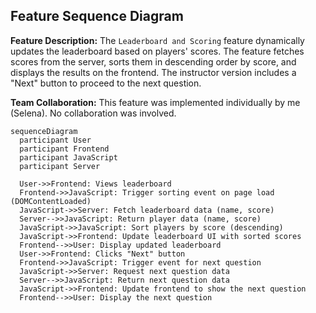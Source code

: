 ## Feature Sequence Diagram

**Feature Description:**
The `Leaderboard and Scoring` feature dynamically updates the leaderboard based on players' scores. The feature fetches scores from the server, sorts them in descending order by score, and displays the results on the frontend. The instructor version includes a "Next" button to proceed to the next question.

**Team Collaboration:**
This feature was implemented individually by me (Selena). No collaboration was involved.

```mermaid
sequenceDiagram
  participant User
  participant Frontend
  participant JavaScript
  participant Server

  User->>Frontend: Views leaderboard
  Frontend->>JavaScript: Trigger sorting event on page load (DOMContentLoaded)
  JavaScript->>Server: Fetch leaderboard data (name, score)
  Server-->>JavaScript: Return player data (name, score)
  JavaScript->>JavaScript: Sort players by score (descending)
  JavaScript->>Frontend: Update leaderboard UI with sorted scores
  Frontend-->>User: Display updated leaderboard
  User->>Frontend: Clicks "Next" button
  Frontend->>JavaScript: Trigger event for next question
  JavaScript->>Server: Request next question data
  Server-->>JavaScript: Return next question data
  JavaScript->>Frontend: Update frontend to show the next question
  Frontend-->>User: Display the next question